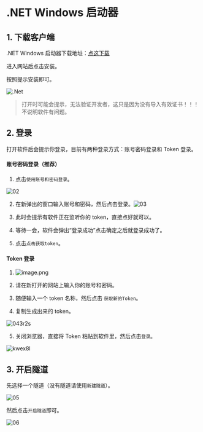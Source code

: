 # .NET Windows 启动器

## 1. 下载客户端

.NET Windows 启动器下载地址：[点这下载](http://124.223.35.239/download/mefrp/)

进入网站后点击安装。

按照提示安装即可。

![.Net](https://pic.5-5.site/i/2023/01/17/w38xao.webp)

> 打开时可能会提示，无法验证开发者，这只是因为没有导入有效证书！！！不说明软件有问题。

## 2. 登录

打开软件后会提示你登录，目前有两种登录方式：账号密码登录和 Token 登录。

#### 账号密码登录（推荐）

1. 点击`使用账号和密码登录`。

![02](https://pic.5-5.site/i/2023/01/17/w6tpqx.webp)

2. 在新弹出的窗口输入账号和密码，然后点击登录。![03](https://pic.5-5.site/i/2023/01/17/w6tqq0.webp)

3. 此时会提示有软件正在监听你的 token，直接点好就可以。

4. 等待一会，软件会弹出“登录成功”点击确定之后就登录成功了。

5. 点击`点击获取token`。

#### Token 登录

1. ![image.png](https://files.catbox.moe/9yl3xd.png)

2. 请在新打开的网站上输入你的账号和密码。

3. 随便输入一个 token 名称，然后点击 `获取新的Token`。

4. 复制生成出来的 token。

![043r2s](https://pic.5-5.site/i/2023/01/17/w90bm6.webp)

5. 关闭浏览器，直接将 Token 粘贴到软件里，然后点击`登录`。

![kwex8l](https://pic.5-5.site/i/2023/01/17/w90fgx.webp)

## 3. 开启隧道

先选择一个隧道（没有隧道请使用`新建隧道`）。

![05](https://pic.5-5.site/i/2023/01/17/wdevwc.webp)

然后点击`开启隧道`即可。

![06](https://pic.5-5.site/i/2023/01/17/wdf32z.webp)
